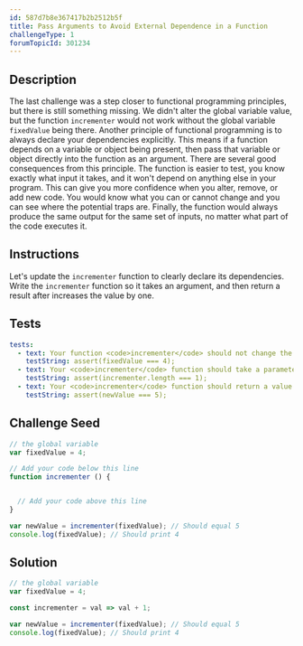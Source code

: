 ```yaml
---
id: 587d7b8e367417b2b2512b5f
title: Pass Arguments to Avoid External Dependence in a Function
challengeType: 1
forumTopicId: 301234
---
```


## Description
<section id='description'>
The last challenge was a step closer to functional programming principles, but there is still something missing.
We didn't alter the global variable value, but the function <code>incrementer</code> would not work without the global variable <code>fixedValue</code> being there.
Another principle of functional programming is to always declare your dependencies explicitly. This means if a function depends on a variable or object being present, then pass that variable or object directly into the function as an argument.
There are several good consequences from this principle. The function is easier to test, you know exactly what input it takes, and it won't depend on anything else in your program.
This can give you more confidence when you alter, remove, or add new code. You would know what you can or cannot change and you can see where the potential traps are.
Finally, the function would always produce the same output for the same set of inputs, no matter what part of the code executes it.
</section>

## Instructions
<section id='instructions'>
Let's update the <code>incrementer</code> function to clearly declare its dependencies.
Write the <code>incrementer</code> function so it takes an argument, and then return a result after increases the value by one.
</section>

## Tests
<section id='tests'>

```yml
tests:
  - text: Your function <code>incrementer</code> should not change the value of <code>fixedValue</code>.
    testString: assert(fixedValue === 4);
  - text: Your <code>incrementer</code> function should take a parameter.
    testString: assert(incrementer.length === 1);
  - text: Your <code>incrementer</code> function should return a value that is one larger than the <code>fixedValue</code> value.
    testString: assert(newValue === 5);

```

</section>

## Challenge Seed
<section id='challengeSeed'>

<div id='js-seed'>

```js
// the global variable
var fixedValue = 4;

// Add your code below this line
function incrementer () {


  // Add your code above this line
}

var newValue = incrementer(fixedValue); // Should equal 5
console.log(fixedValue); // Should print 4
```

</div>



</section>

## Solution
<section id='solution'>

```js
// the global variable
var fixedValue = 4;

const incrementer = val => val + 1;

var newValue = incrementer(fixedValue); // Should equal 5
console.log(fixedValue); // Should print 4
```

</section>
